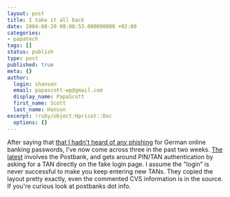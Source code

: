 ```yaml
---
layout: post
title: I take it all back
date: 2004-08-20 08:08:53.000000000 +02:00
categories:
- papatech
tags: []
status: publish
type: post
published: true
meta: {}
author:
  login: shanson
  email: papascott-wp@gmail.com
  display_name: PapaScott
  first_name: Scott
  last_name: Hanson
excerpt: !ruby/object:Hpricot::Doc
  options: {}
---
```

<p>After saying that <a href="http://www.papascott.de/archives/2004/08/10/phish-me-not/">that I hadn't heard of any phishing</a> for German online banking passwords, I've now come across three in the past two weeks. <a href="http://vowe.net/archives/004845.html" title="vowe dot net :: Isch 'abe gar keine Postbank Konto">The latest</a> involves the Postbank, and gets around PIN/TAN authentication by asking for a TAN directly on the fake login page. I assume the "login" is never successful to make you keep entering new TANs. They copied the layout pretty exactly, even the commented CVS information is in the source. If you're curious look at postbanks dot info.</p>
